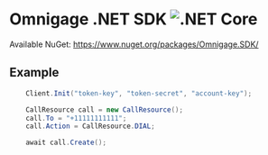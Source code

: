 # Omnigage .NET SDK ![.NET Core](https://github.com/omnigage/omnigage-sdk-dotnet/workflows/.NET%20Core/badge.svg)

Available NuGet: https://www.nuget.org/packages/Omnigage.SDK/

## Example

```csharp
    Client.Init("token-key", "token-secret", "account-key");

    CallResource call = new CallResource();
    call.To = "+11111111111";
    call.Action = CallResource.DIAL;

    await call.Create();
```